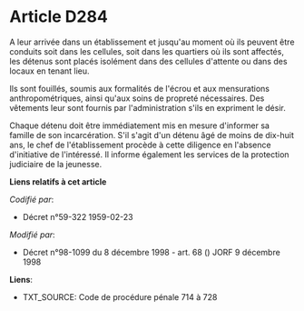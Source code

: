 # Article D284

A leur arrivée dans un établissement et jusqu'au moment où ils peuvent être conduits soit dans les cellules, soit dans les
quartiers où ils sont affectés, les détenus sont placés isolément dans des cellules d'attente ou dans des locaux en tenant
lieu.

Ils sont fouillés, soumis aux formalités de l'écrou et aux mensurations anthropométriques, ainsi qu'aux soins de propreté
nécessaires. Des vêtements leur sont fournis par l'administration s'ils en expriment le désir.

Chaque détenu doit être immédiatement mis en mesure d'informer sa famille de son incarcération. S'il s'agit d'un détenu âgé
de moins de dix-huit ans, le chef de l'établissement procède à cette diligence en l'absence d'initiative de l'intéressé. Il
informe également les services de la protection judiciaire de la jeunesse.

**Liens relatifs à cet article**

_Codifié par_:

  - Décret n°59-322 1959-02-23

_Modifié par_:

  - Décret n°98-1099 du 8 décembre 1998 - art. 68 () JORF 9 décembre 1998

**Liens**:

  - TXT_SOURCE: Code de procédure pénale 714 à 728
